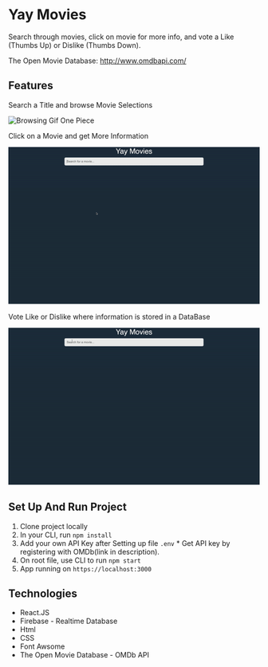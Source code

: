 # Yay Movies

Search through movies, click on movie for more info, and vote a Like (Thumbs Up) or Dislike (Thumbs Down).

The Open Movie Database: http://www.omdbapi.com/

## Features

Search a Title and browse Movie Selections

![Browsing Gif One Piece](./public/ezgif.com-gif-maker.gif)

Click on a Movie and get More Information

![Click Gif The Mummy](./public/2ezgif.com-gif-maker.gif)

Vote Like or Dislike where information is stored in a DataBase

![Click Gif Men in Black](./public/3ezgif.com-gif-maker.gif)

## Set Up And Run Project

1. Clone project locally
2. In your CLI, run `npm install`
3. Add your own API Key after Setting up file `.env` 
\* Get API key by registering with OMDb(link in description).
4. On root file, use CLI to run `npm start`
5. App running on `https://localhost:3000`

## Technologies

- React.JS
- Firebase - Realtime Database
- Html
- CSS
- Font Awsome
- The Open Movie Database - OMDb API



